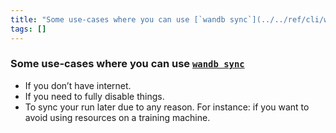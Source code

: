 ```yaml
---
title: "Some use-cases where you can use [`wandb sync`](../../ref/cli/wandb-sync.md)"
tags: []
---
```


### Some use-cases where you can use [`wandb sync`](../../ref/cli/wandb-sync.md)
* If you don’t have internet.
* If you need to fully disable things.
* To sync your run later due to any reason. For instance: if you want to avoid using resources on a training machine.